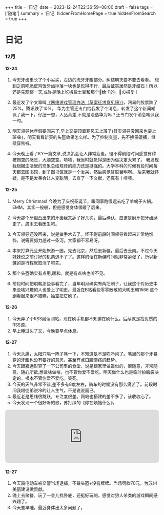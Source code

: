 +++
title = '日记'
date = 2023-12-24T22:36:59+08:00
draft = false
tags = ['随笔']
summary = '日记'
hiddenFromHomePage = true
hiddenFromSearch = true
+++

# 日记
### 12月
#### 12-24
1. 今天牙齿里长了个小尖尖，左边的虎牙牙龈部分。纠结明天要不要去看看。
想到之前吃脆皮鸡饭牙齿掉落一块也是慌得不行，最后证实居然是牙结石！所以还是先观察一天,或许是晚上吃椒盐土豆和那个🦐给卡的。🦐の报复！

2. 最近发了个文章叫[《网络游戏管理办法（草案征求意见稿）》](https://www.nppa.gov.cn/xxfb/tzgs/202312/t20231221_823187.html)，网易的股票跌了25%，腾讯跌了10%。
华为主管还专门给我发了个消息，转发了这个新闻嘲讽了我一下。仔细一想，人品真差,不就是没选华为吗？还专门发个消息嘲讽我一句。

3. 明天领导休年假要回来了,早上又要顶着寒风去上班了(其实领导没回来也要上班😭)，明天看看新买的头盔效果怎么样。为了控制变量，先不换保暖裤，继续穿秋裤。

4. 今天晚上看了KY一篇文章,说决策会让人非常疲惫。怪不得前段时间感觉有种被掏空的感觉，大脑空空。啧啧，我当时就觉得是因为做决定太累了。
我发现我根据生活里的现象总结规律的能力还是挺强的。大学本科的时候有段时间每天都去图书馆，到了图书馆就是一个发呆，然后感觉耳聪目明啊。
后来我就怀疑，是不是发呆会让人变聪明，去查了一下文献，还真有！啧啧。

#### 12-25
1. Merry Christmas! 今晚为了庆祝圣诞节，跟同事跑很远去吃了羊蝎子火锅。EMM，其实一般般，但是感觉身体很暖了后来。

2. 今天那个牙龈凸出来的牙齿我又舔了好几次，最后确认，应该是磨牙把牙齿磨歪了。周末去看医生吧。

3. 今天领导还没回来，说是做手术去了。怪不得前段时间领导看起来非常地憔悴，说需要努力趟过一条河。大家都不容易呀。

4. 本来打算元旦开始旅游一圈，先去北京，然后去新疆，最后去云南。不过今天妹妹说之前订好的机票退不了了。这样的话在新疆时间就非常紧张了，所以新疆的是行程就取消了吧先。

5. 那个头盔确实有点用,暖和。就是有点啥也听不见。

6. 前段时间把明朝那些事看完了，当年明月确实有两把刷子，让我这个对历史本来没啥兴趣的人也爱上了明史。最近在B站看些零零散散的大明王朝1566.这个剧看起来很不错嘛，抽空把它刷了。

#### 12-26
1. 今天弄了个RSS阅读网站，现在刷手机都不知道在刷什么。后续就是找优质的RSS源。
2. 早上睡过头了又，今晚要早点休息。

#### 12-27
1. 今天头痛，太阳穴隔一阵子痛一下，不知道是不是吹冷风了。嘴里的那个牙暴露的牙龈也没有要好的意思，甚至有点口腔溃疡的趋势。
2. 今天跟嘉远形容了一下公司里的食堂，说是跟家里做饭似的，很随意，非常随意，随心所欲,想做啥做啥，也不管你爱不爱吃。明天做什么也是临时拍脑袋决定的，根本不管你爱不爱吃。笑死。
3. 今天的天气非常不错,差不多有8度左右，骑车的时候没有那么痛苦了。前段时间我跟徒弟说冷的让人生气，不是说说而已。
4. 最近老是思绪很跳跃，专注度很差。网站也搭建的差不多了，该收收心了。
5. 今天发现一个很好听的歌，苏打绿的《你在烦恼什么》。

<iframe allow="autoplay *; encrypted-media *; fullscreen *; clipboard-write" frameborder="0" height="175" style="width:100%;max-width:660px;overflow:hidden;border-radius:10px;" sandbox="allow-forms allow-popups allow-same-origin allow-scripts allow-storage-access-by-user-activation allow-top-navigation-by-user-activation" src="https://embed.music.apple.com/cn/album/%E4%BD%A0%E5%9C%A8%E7%83%A6%E6%81%BC%E4%BB%80%E4%B9%88/1461040610?i=1461041625"></iframe>

#### 12-27
1. 今天骑电动车被交警当场逮捕，不戴头盔+没有牌牌。当场罚款70元，为苏州美丽建设做贡献。
2. 晚上去聚餐，玩了一会儿找卧底，还挺好玩的。感觉对狼人杀类的游戏瞬间感兴趣了。
3. 今天要早睡。最近身体出太多问题了。
